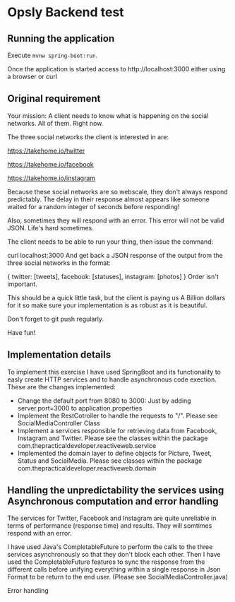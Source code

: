 # Opsly Backend test

## Running the application

Execute `mvnw spring-boot:run`.

Once the application is started access to http://localhost:3000 either using a browser or curl

## Original requirement

Your mission:
A client needs to know what is happening on the social networks. All of them. Right now.

The three social networks the client is interested in are:

https://takehome.io/twitter

https://takehome.io/facebook

https://takehome.io/instagram

Because these social networks are so webscale, they don't always respond predictably. The delay in their response almost appears like someone waited for a random integer of seconds before responding!

Also, sometimes they will respond with an error. This error will not be valid JSON. Life's hard sometimes.

The client needs to be able to run your thing, then issue the command:

curl localhost:3000
And get back a JSON response of the output from the three social networks in the format:

{ twitter: [tweets], facebook: [statuses], instagram: [photos] }
Order isn't important.

This should be a quick little task, but the client is paying us A Billion dollars for it so make sure your implementation is as robust as it is beautiful.

Don't forget to git push regularly.

Have fun!

## Implementation details

To implement this exercise I have used SpringBoot and its functionality to easly create HTTP services and to handle asynchronous code exection. These are the changes implemented:

- Change the default port from 8080 to 3000: Just by adding server.port=3000 to application.properties
- Implement the RestCotroller to handle the requests to "/". Please see SocialMediaController Class
- Implement a services responsible for retrieving data from Facebook, Instagram and Twitter. Please see the classes within the package com.thepracticaldeveloper.reactiveweb.service
- Implemented the domain layer to define objects for Picture, Tweet, Status and SocialMedia. Please see classes within the package com.thepracticaldeveloper.reactiveweb.domain


## Handling the unpredictability the services using Asynchronous computation and error handling

The services for Twitter, Facebook and Instagram are quite unreliable in terms of performance (response time) and results. They will somtimes respond with an error. 

I have used Java's CompletableFuture to perform the calls to the three services asynchronously so that they don't block each other. Then I have used the CompletableFuture features to sync the response from the different calls before unifying everything within a single response in Json Format to be return to the end user. (Please see SocialMediaController.java)

Error handling


